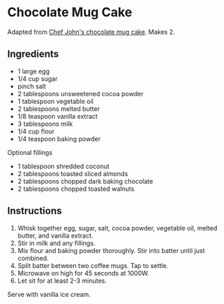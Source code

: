 # Chocolate Mug Cake

Adapted from [Chef John's chocolate mug cake](http://foodwishes.blogspot.com/2013/07/minute-chocolate-mug-cake-can-you.html). Makes 2.

## Ingredients

- 1 large egg
- 1/4 cup sugar
- pinch salt
- 2 tablespoons unsweetened cocoa powder
- 1 tablespoon vegetable oil
- 2 tablespoons melted butter
- 1/8 teaspoon vanilla extract
- 3 tablespoons milk
- 1/4 cup flour
- 1/4 teaspoon baking powder

Optional fillings
- 1 tablespoon shredded coconut
- 2 tablespoons toasted sliced almonds
- 2 tablespoons chopped dark baking chocolate
- 2 tablespoons chopped toasted walnuts

## Instructions

1. Whisk together egg, sugar, salt, cocoa powder, vegetable oil, melted butter, and vanilla extract.
2. Stir in milk and any fillings.
3. Mix flour and baking powder thoroughly. Stir into batter until just combined.
4. Split batter between two coffee mugs. Tap to settle.
5. Microwave on high for 45 seconds at 1000W.
6. Let sit for at least 2-3 minutes.

Serve with vanilla ice cream.